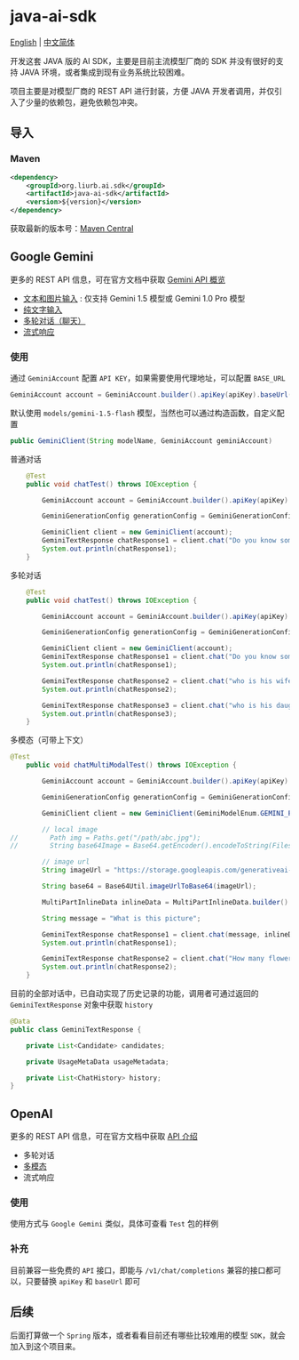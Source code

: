 # java-ai-sdk

[English](README.md) | [中文简体](README_CN.md)

开发这套 JAVA 版的 AI SDK，主要是目前主流模型厂商的 SDK 并没有很好的支持 JAVA 环境，或者集成到现有业务系统比较困难。

项目主要是对模型厂商的 REST API 进行封装，方便 JAVA 开发者调用，并仅引入了少量的依赖包，避免依赖包冲突。

## 导入

### Maven

```xml
<dependency>
    <groupId>org.liurb.ai.sdk</groupId>
    <artifactId>java-ai-sdk</artifactId>
    <version>${version}</version>
</dependency>
```

获取最新的版本号：[Maven Central](https://central.sonatype.com/artifact/org.liurb.ai.sdk/java-ai-sdk)

## Google Gemini

更多的 REST API 信息，可在官方文档中获取 [Gemini API 概览](https://ai.google.dev/gemini-api/docs/api-overview?hl=zh-cn)

- [文本和图片输入](https://ai.google.dev/gemini-api/docs/api-overview?hl=zh-cn#text_image_input) : 仅支持 Gemini 1.5 模型或 Gemini 1.0 Pro 模型
- [纯文字输入](https://ai.google.dev/gemini-api/docs/api-overview?hl=zh-cn#text_only_input)
- [多轮对话（聊天）](https://ai.google.dev/gemini-api/docs/api-overview?hl=zh-cn#chat)
- [流式响应](https://ai.google.dev/gemini-api/docs/api-overview?hl=zh-cn#stream)

### 使用

通过 `GeminiAccount` 配置 `API KEY`，如果需要使用代理地址，可以配置 `BASE_URL`

```java
GeminiAccount account = GeminiAccount.builder().apiKey(apiKey).baseUrl(baseUrl).build();
```

默认使用 `models/gemini-1.5-flash` 模型，当然也可以通过构造函数，自定义配置

```java
public GeminiClient(String modelName, GeminiAccount geminiAccount) 
```

普通对话

```java
    @Test
    public void chatTest() throws IOException {

        GeminiAccount account = GeminiAccount.builder().apiKey(apiKey).baseUrl(baseUrl).build();

        GeminiGenerationConfig generationConfig = GeminiGenerationConfig.builder().temperature(0.3).build();

        GeminiClient client = new GeminiClient(account);
        GeminiTextResponse chatResponse1 = client.chat("Do you know something about Yao Ming", generationConfig);
        System.out.println(chatResponse1);
    }

```

多轮对话

```java
    @Test
    public void chatTest() throws IOException {

        GeminiAccount account = GeminiAccount.builder().apiKey(apiKey).baseUrl(baseUrl).build();

        GeminiGenerationConfig generationConfig = GeminiGenerationConfig.builder().temperature(0.3).build();

        GeminiClient client = new GeminiClient(account);
        GeminiTextResponse chatResponse1 = client.chat("Do you know something about Yao Ming", geminiGenerationConfig);
        System.out.println(chatResponse1);

        GeminiTextResponse chatResponse2 = client.chat("who is his wife");
        System.out.println(chatResponse2);

        GeminiTextResponse chatResponse3 = client.chat("who is his daughter", generationConfig);
        System.out.println(chatResponse3);
    }
```

多模态（可带上下文）

```java
@Test
    public void chatMultiModalTest() throws IOException {

        GeminiAccount account = GeminiAccount.builder().apiKey(apiKey).baseUrl(baseUrl).build();

        GeminiGenerationConfig generationConfig = GeminiGenerationConfig.builder().temperature(0.3).build();

        GeminiClient client = new GeminiClient(GeminiModelEnum.GEMINI_PRO.getName(), account);

        // local image
//        Path img = Paths.get("/path/abc.jpg");
//        String base64Image = Base64.getEncoder().encodeToString(Files.readAllBytes(img));

        // image url
        String imageUrl = "https://storage.googleapis.com/generativeai-downloads/images/scones.jpg";

        String base64 = Base64Util.imageUrlToBase64(imageUrl);

        MultiPartInlineData inlineData = MultiPartInlineData.builder().mimeType("image/jpeg").data(base64).build();

        String message = "What is this picture";

        GeminiTextResponse chatResponse1 = client.chat(message, inlineData, generationConfig);
        System.out.println(chatResponse1);

        GeminiTextResponse chatResponse2 = client.chat("How many flowers are there", geminiGenerationConfig);
        System.out.println(chatResponse2);
    }
```

目前的全部对话中，已自动实现了历史记录的功能，调用者可通过返回的 `GeminiTextResponse` 对象中获取 `history`

```java
@Data
public class GeminiTextResponse {

    private List<Candidate> candidates;

    private UsageMetaData usageMetadata;

    private List<ChatHistory> history;
}
```

## OpenAI

更多的 REST API 信息，可在官方文档中获取 [API 介绍](https://platform.openai.com/docs/api-reference/authentication)

- 多轮对话
- [多模态](https://platform.openai.com/docs/guides/vision)
- 流式响应

### 使用

使用方式与 `Google Gemini` 类似，具体可查看 `Test` 包的样例

### 补充

目前兼容一些免费的 `API` 接口，即能与 `/v1/chat/completions` 兼容的接口都可以，只要替换 `apiKey` 和 `baseUrl` 即可

## 后续

后面打算做一个 `Spring` 版本，或者看看目前还有哪些比较难用的模型 `SDK`，就会加入到这个项目来。
